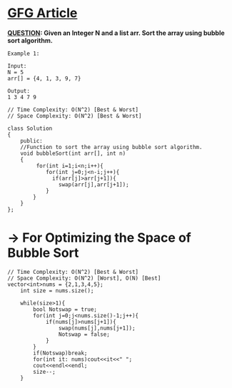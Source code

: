 # <a href="https://www.geeksforgeeks.org/bubble-sort/">GFG Article</a>

**<a href="https://practice.geeksforgeeks.org/problems/bubble-sort/1?utm_source=youtube&utm_medium=collab_striver_ytdescription&utm_campaign=bubble-sort">QUESTION</a>: Given an Integer N and a list arr. Sort the array using bubble sort algorithm.**

```
Example 1: 
 
Input: 
N = 5
arr[] = {4, 1, 3, 9, 7}

Output: 
1 3 4 7 9
 ```
```
// Time Complexity: O(N^2) [Best & Worst]
// Space Complexity: O(N^2) [Best & Worst]

class Solution
{
    public:
    //Function to sort the array using bubble sort algorithm.
    void bubbleSort(int arr[], int n)
    {
         for(int i=1;i<n;i++){
            for(int j=0;j<n-i;j++){
              if(arr[j]>arr[j+1]){
                swap(arr[j],arr[j+1]);
            }
        }
    }
};

```

# -> For Optimizing the Space of Bubble Sort
```
// Time Complexity: O(N^2) [Best & Worst]
// Space Complexity: O(N^2) [Worst], O(N) [Best]
vector<int>nums = {2,1,3,4,5};
	int size = nums.size();
	
	while(size>1){ 
		bool Notswap = true;
		for(int j=0;j<nums.size()-1;j++){
			if(nums[j]>nums[j+1]){
				swap(nums[j],nums[j+1]);
				Notswap = false;
			}
		}
		if(Notswap)break; 	
		for(int it: nums)cout<<it<<" ";
		cout<<endl<<endl;
		size--;
	}
```
